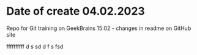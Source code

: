 # Date of create 04.02.2023
Repo for Git training on GeekBrains
15:02 - changes in readme on GitHub site 

ffffffffff
d
s
sd
d
f
s
fsd
